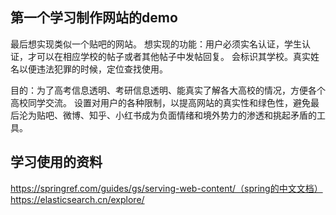 ## 第一个学习制作网站的demo
最后想实现类似一个贴吧的网站。
想实现的功能：用户必须实名认证，学生认证，才可以在相应学校的帖子或者其他帖子中发帖回复。
会标识其学校。真实姓名以便违法犯罪的时候，定位查找使用。

目的：为了高考信息透明、考研信息透明、能真实了解各大高校的情况，方便各个高校同学交流。
设置对用户的各种限制，以提高网站的真实性和绿色性，避免最后沦为贴吧、微博、知乎、小红书成为负面情绪和境外势力的渗透和挑起矛盾的工具。

## 学习使用的资料
https://springref.com/guides/gs/serving-web-content/（spring的中文文档）
https://elasticsearch.cn/explore/
